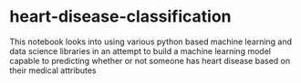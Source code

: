 # heart-disease-classification

This notebook looks into using various python based machine learning and data science libraries in an attempt to build a machine learning model capable to predicting whether or not someone has heart disease based on their medical attributes
